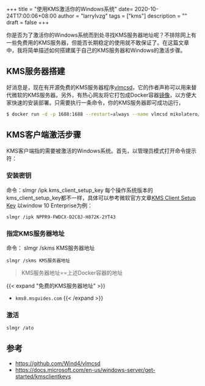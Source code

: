 +++
title = "使用KMS激活你的Windows系统"
date= 2020-10-24T17:00:06+08:00
author = "larrylvzg"
tags = ["kms"]
description = ""
draft = false
+++

你是否为了激活你的Windows系统而到处寻找KMS服务器地址呢？不排除网上有一些免费用的KMS服务器，但能否长期稳定的使用就不敢保证了。在这篇文章中，我将简单描述如何搭建属于自己的KMS服务器和Windows的激活步骤。

## KMS服务器搭建

好消息是，现在有开源免费的KMS服务器程序[vlmcsd](https://github.com/Wind4/vlmcsd)，它的作者声称可以用来替代微软的KMS服务器。另外，有热心网友将它打包成Docker容器[镜像](https://hub.docker.com/r/mikolatero/vlmcsd/)，以方便大家快速的安装部署。只需要执行一条命令，你的KMS服务器即可成功运行，
```bash
$ docker run -d -p 1688:1688 --restart=always --name vlmcsd mikolatero/vlmcsd
```

## KMS客户端激活步骤
KMS客户端指的需要被激活的Windows系统。首先，以管理员模式打开命令提示符：
### 安装密钥
命令：slmgr /ipk kms_client_setup_key
每个操作系统版本的kms_client_setup_key都不一样，具体可以参考微软官方文章[KMS Client Setup Key](https://docs.microsoft.com/en-us/windows-server/get-started/kmsclientkeys)
以window 10 Enterprise为例：
```
slmgr /ipk NPPR9-FWDCX-D2C8J-H872K-2YT43
```

### 指定KMS服务器地址
命令： slmgr /skms KMS服务器地址
```
slmgr /skms KMS服务器地址
```

> KMS服务器地址==上述Docker容器的地址

{{< expand "免费的KMS服务器地址" >}}
* `kms8.msguides.com`
{{< /expand >}}

### 激活
```
slmgr /ato
```

## 参考
* https://github.com/Wind4/vlmcsd
* https://docs.microsoft.com/en-us/windows-server/get-started/kmsclientkeys
